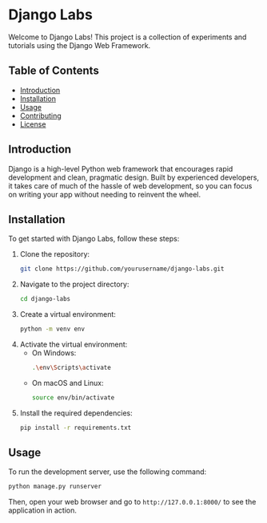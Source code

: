 # Django Labs

Welcome to Django Labs! This project is a collection of experiments and tutorials using the Django Web Framework.

## Table of Contents

- [Introduction](#introduction)
- [Installation](#installation)
- [Usage](#usage)
- [Contributing](#contributing)
- [License](#license)

## Introduction

Django is a high-level Python web framework that encourages rapid development and clean, pragmatic design. Built by experienced developers, it takes care of much of the hassle of web development, so you can focus on writing your app without needing to reinvent the wheel.

## Installation

To get started with Django Labs, follow these steps:

1. Clone the repository:
    ```bash
    git clone https://github.com/yourusername/django-labs.git
    ```
2. Navigate to the project directory:
    ```bash
    cd django-labs
    ```
3. Create a virtual environment:
    ```bash
    python -m venv env
    ```
4. Activate the virtual environment:
    - On Windows:
        ```bash
        .\env\Scripts\activate
        ```
    - On macOS and Linux:
        ```bash
        source env/bin/activate
        ```
5. Install the required dependencies:
    ```bash
    pip install -r requirements.txt
    ```

## Usage

To run the development server, use the following command:
```bash
python manage.py runserver
```
Then, open your web browser and go to `http://127.0.0.1:8000/` to see the application in action.
